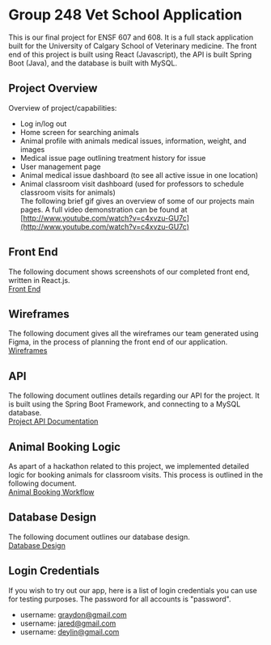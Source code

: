 # Group 248 Vet School Application
This is our final project for ENSF 607 and 608. It is a full stack application built
for the University of Calgary School of Veterinary medicine. The front end of this project is 
built using React (Javascript), the API is built Spring Boot (Java), and the database is built
with MySQL. 

## Project Overview
Overview of project/capabilities:
  * Log in/log out
  * Home screen for searching animals
  * Animal profile with animals medical issues, information, weight, and images
  * Medical issue page outlining treatment history for issue
  * User management page
  * Animal medical issue dashboard (to see all active issue in one location)
  * Animal classroom visit dashboard (used for professors to schedule classroom visits for animals)<br>
The following brief gif gives an overview of some of our projects main pages. A full video demonstration can be found at [http://www.youtube.com/watch?v=c4xvzu-GU7c](http://www.youtube.com/watch?v=c4xvzu-GU7c)

## Front End
The following document shows screenshots of our completed front end, written in React.js.<br>
[Front End](MarkdownAndImages/FrontEnd.md)<br>

## Wireframes
The following document gives all the wireframes our team generated using Figma, in the process of planning
the front end of our application.<br>
[Wireframes](MarkdownAndImages/Wireframes.md)<br>

## API
The following document outlines details regarding our API for the project.
It is built using the Spring Boot Framework, and connecting to a MySQL database.<br>
[Project API Documentation](MarkdownAndImages/API.md)<br>

## Animal Booking Logic
As apart of a hackathon related to this project, we implemented detailed
logic for booking animals for classroom visits. This process is outlined in the following document.<br>
[Animal Booking Workflow](MarkdownAndImages/animalBooking.md)<br>

## Database Design
The following document outlines our database design.<br>
[Database Design](MarkdownAndImages/DatabaseDesign.md)<br>

## Login Credentials
If you wish to try out our app, here is a list of login credentials you can use for testing purposes. The password for all accounts is "password".
* username: graydon@gmail.com
* username: jared@gmail.com
* username: deylin@gmail.com
